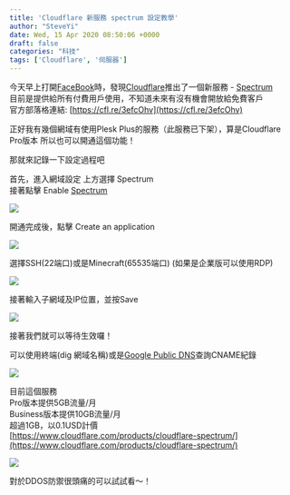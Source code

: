 ```yaml
---
title: 'Cloudflare 新服務 spectrum 設定教學'
author: "SteveYi"
date: Wed, 15 Apr 2020 08:50:06 +0000
draft: false
categories: "科技"
tags: ['Cloudflare', '伺服器']
---
```


今天早上打開[FaceBook](https://facebook.com/)時，發現[Cloudflare](https://cloudflare.com/)推出了一個新服務 - [Spectrum](https://cfl.re/3efcOhv)  
目前是提供給所有付費用戶使用，不知道未來有沒有機會開放給免費客戶  
官方部落格連結: [https://cfl.re/3efcOhv](https://cfl.re/3efcOhv)

正好我有幾個網域有使用Plesk Plus的服務（此服務已下架），算是Cloudflare Pro版本 所以也可以開通這個功能！

那就來記錄一下設定過程吧

首先，進入網域設定 上方選擇 Spectrum  
接著點擊 Enable [Spectrum](https://cfl.re/3efcOhv)

![](https://static-a1.steveyi.net/media/blog/2020050916443011-1920x1142.png)

開通完成後，點擊 Create an application

![](https://static-a1.steveyi.net/media/blog/2020050916445886-1920x1142.png)

選擇SSH(22端口)或是Minecraft(65535端口) (如果是企業版可以使用RDP)

![](https://static-a1.steveyi.net/media/blog/2020050916452556-1920x1142.png)

接著輸入子網域及IP位置，並按Save

![](https://static-a1.steveyi.net/media/blog/2020050916455234-1920x1142.png)

接著我們就可以等待生效囉！

可以使用終端(dig 網域名稱)或是[Google Public DNS](https://dns.google/)查詢CNAME紀錄

![](https://static-a1.steveyi.net/media/blog/2020050916461922-1920x1142.png)

目前這個服務  
Pro版本提供5GB流量/月  
Business版本提供10GB流量/月  
超過1GB，以0.1USD計價  
[https://www.cloudflare.com/products/cloudflare-spectrum/](https://www.cloudflare.com/products/cloudflare-spectrum/)

![](https://static-a1.steveyi.net/media/blog/2020050916464540-1920x1142.png)

對於DDOS防禦很頭痛的可以試試看～！
